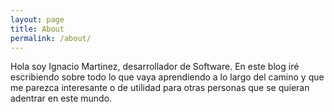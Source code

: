 ```yaml
---
layout: page
title: About
permalink: /about/
---
```


Hola soy Ignacio Martinez, desarrollador de Software. En este blog iré escribiendo sobre todo lo que vaya aprendiendo a lo largo del camino y que me parezca interesante o de utilidad para otras personas que se quieran adentrar en este mundo.
